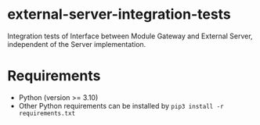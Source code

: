 # external-server-integration-tests
Integration tests of Interface between Module Gateway and External Server, independent of the Server implementation.

# Requirements
- Python (version >= 3.10)
- Other Python requirements can be installed by `pip3 install -r requirements.txt`